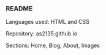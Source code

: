### README

Languages used: HTML and CSS

Repository:  as2135.github.io

Sections: Home, Blog, About, Images
